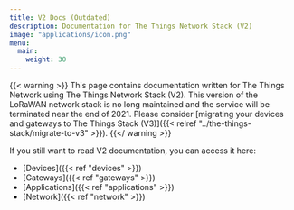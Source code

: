 ```yaml
---
title: V2 Docs (Outdated)
description: Documentation for The Things Network Stack (V2)
image: "applications/icon.png"
menu:
  main:
    weight: 30
---
```


{{< warning >}} This page contains documentation written for The Things Network using The Things Network Stack (V2). This version of the LoRaWAN network stack is no long maintained and the service will be terminated near the end of 2021. Please consider [migrating your devices and gateways to The Things Stack (V3)]({{< relref "../the-things-stack/migrate-to-v3" >}}).
{{</ warning >}} 

If you still want to read V2 documentation, you can access it here: 

- [Devices]({{< ref "devices" >}})
- [Gateways]({{< ref "gateways" >}})
- [Applications]({{< ref "applications" >}})
- [Network]({{< ref "network" >}})
